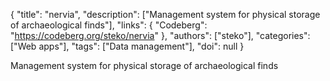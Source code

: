 {
  "title": "nervia",
  "description": ["Management system for physical storage of archaeological finds"],
  "links": {
    "Codeberg": "https://codeberg.org/steko/nervia"
  },
  "authors": ["steko"],
  "categories": ["Web apps"],
  "tags": ["Data management"],
  "doi": null
}

<!-- Generated by csv2md.R – do not edit by hand -->

Management system for physical storage of archaeological finds